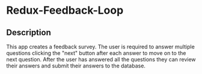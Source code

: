 # Redux-Feedback-Loop


## Description

This app creates a feedback survey.  The user is required to answer multiple questions clicking the "next" button after each answer to move on to the next question.  After the user has answered all the questions they can review their answers and submit their answers to the database.  

